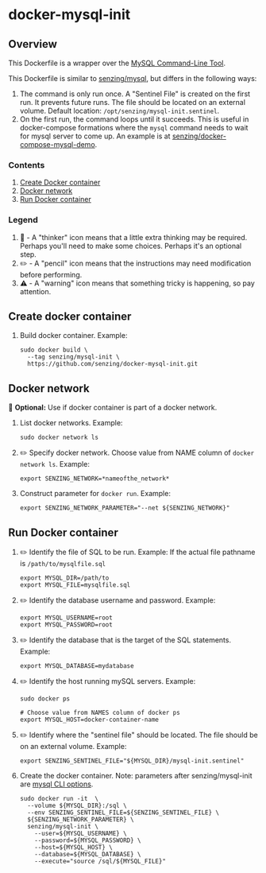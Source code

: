 # docker-mysql-init

## Overview

This Dockerfile is a wrapper over the [MySQL Command-Line Tool](https://dev.mysql.com/doc/refman/8.0/en/mysql.html).

This Dockerfile is similar to
[senzing/mysql](https://github.com/Senzing/docker-mysql),
but differs in the following ways:

1. The command is only run once.
   A "Sentinel File" is created on the first run.
   It prevents future runs.
   The file should be located on an external volume.
   Default location: `/opt/senzing/mysql-init.sentinel`.
1. On the first run, the command loops until it succeeds.
   This is useful in docker-compose formations where the `mysql` command needs to wait for mysql server to come up.
   An example is at
   [senzing/docker-compose-mysql-demo](https://github.com/Senzing/docker-compose-mysql-demo).

### Contents

1. [Create Docker container](#create-docker-container)
1. [Docker network](#docker-network)
1. [Run Docker container](#run-docker-container)

### Legend

1. :thinking: - A "thinker" icon means that a little extra thinking may be required.
   Perhaps you'll need to make some choices.
   Perhaps it's an optional step.
1. :pencil2: - A "pencil" icon means that the instructions may need modification before performing.
1. :warning: - A "warning" icon means that something tricky is happening, so pay attention.

## Create docker container

1. Build docker container.
   Example:

    ```console
    sudo docker build \
      --tag senzing/mysql-init \
      https://github.com/senzing/docker-mysql-init.git
    ```

## Docker network

:thinking: **Optional:**  Use if docker container is part of a docker network.

1. List docker networks.
   Example:

    ```console
    sudo docker network ls
    ```

1. :pencil2: Specify docker network.
   Choose value from NAME column of `docker network ls`.
   Example:

    ```console
    export SENZING_NETWORK=*nameofthe_network*
    ```

1. Construct parameter for `docker run`.
   Example:

    ```console
    export SENZING_NETWORK_PARAMETER="--net ${SENZING_NETWORK}"
    ```

## Run Docker container

1. :pencil2: Identify the file of SQL to be run.
   Example:  If the actual file pathname is `/path/to/mysqlfile.sql`

    ```console
    export MYSQL_DIR=/path/to
    export MYSQL_FILE=mysqlfile.sql
    ```

1. :pencil2: Identify the database username and password.
   Example:

    ```console
    export MYSQL_USERNAME=root
    export MYSQL_PASSWORD=root
    ```

1. :pencil2: Identify the database that is the target of the SQL statements.
   Example:

    ```console
    export MYSQL_DATABASE=mydatabase
    ```

1. :pencil2: Identify the host running mySQL servers.
   Example:

    ```console
    sudo docker ps

    # Choose value from NAMES column of docker ps
    export MYSQL_HOST=docker-container-name
    ```

1. :pencil2: Identify where the "sentinel file" should be located.
   The file should be on an external volume.
   Example:

    ```console
    export SENZING_SENTINEL_FILE="${MYSQL_DIR}/mysql-init.sentinel"
    ```

1. Create the docker container.
   Note: parameters after senzing/mysql-init are
   [mysql CLI options](https://dev.mysql.com/doc/refman/5.7/en/mysql-command-options.html).

    ```console
    sudo docker run -it  \
      --volume ${MYSQL_DIR}:/sql \
      --env SENZING_SENTINEL_FILE=${SENZING_SENTINEL_FILE} \
      ${SENZING_NETWORK_PARAMETER} \
      senzing/mysql-init \
        --user=${MYSQL_USERNAME} \
        --password=${MYSQL_PASSWORD} \
        --host=${MYSQL_HOST} \
        --database=${MYSQL_DATABASE} \
        --execute="source /sql/${MYSQL_FILE}"
    ```
